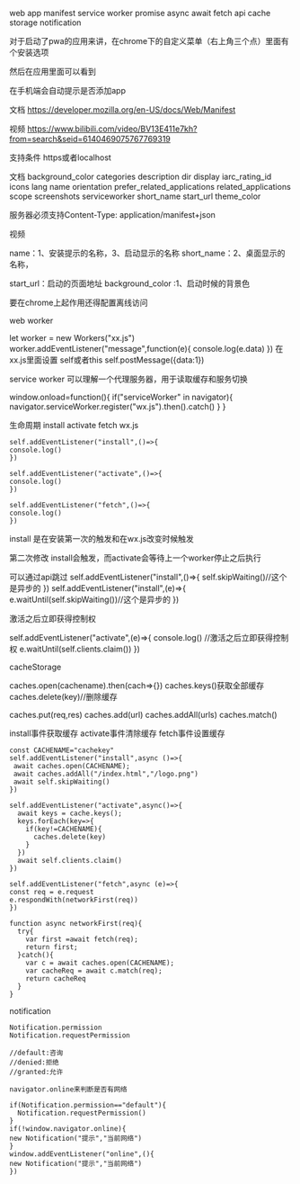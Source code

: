 web app manifest
service worker
promise async await
fetch api
cache storage
notification

对于启动了pwa的应用来讲，在chrome下的自定义菜单（右上角三个点）里面有个安装选项 

然后在应用里面可以看到

在手机端会自动提示是否添加app

文档
https://developer.mozilla.org/en-US/docs/Web/Manifest


视频
https://www.bilibili.com/video/BV13E411e7kh?from=search&seid=6140469075767769319

支持条件
https或者localhost

文档
background_color
categories
description
dir
display
iarc_rating_id
icons
lang
name
orientation
prefer_related_applications
related_applications
scope
screenshots
serviceworker
short_name
start_url
theme_color

<link rel="manifest" href="/manifest.webmanifest">
服务器必须支持Content-Type: application/manifest+json

视频
<link rel="manifest" href="/manifest.json">


name：1、安装提示的名称，3、启动显示的名称
short_name：2、桌面显示的名称，

start_url：启动的页面地址
background_color :1、启动时候的背景色

要在chrome上起作用还得配置离线访问



web worker

let worker = new Workers("xx.js")
worker.addEventListener("message",function(e){
console.log(e.data)
})
在xx.js里面设置 self或者this
self.postMessage({data:1})


service worker
可以理解一个代理服务器，用于读取缓存和服务切换

window.onload=function(){
  if("serviceWorker" in navigator){
    navigator.serviceWorker.register("wx.js").then().catch()
  }
}


生命周期
install
activate
fetch
wx.js
```
self.addEventListener("install",()=>{
console.log()
})

self.addEventListener("activate",()=>{
console.log()
})

self.addEventListener("fetch",()=>{
console.log()
})
```

install
是在安装第一次的触发和在wx.js改变时候触发

第二次修改
install会触发，而activate会等待上一个worker停止之后执行

可以通过api跳过
self.addEventListener("install",()=>{
self.skipWaiting()//这个是异步的
})
self.addEventListener("install",(e)=>{
e.waitUntil(self.skipWaiting())//这个是异步的
})

激活之后立即获得控制权

self.addEventListener("activate",(e)=>{
console.log()
//激活之后立即获得控制权
e.waitUntil(self.clients.claim())
})


cacheStorage

caches.open(cachename).then(cach=>{})
caches.keys()获取全部缓存
caches.delete(key)//删除缓存

caches.put(req,res)
caches.add(url)
caches.addAll(urls)
caches.match()



install事件获取缓存
activate事件清除缓存
fetch事件设置缓存
```
const CACHENAME="cachekey"
self.addEventListener("install",async ()=>{
 await caches.open(CACHENAME);
 await caches.addAll("/index.html","/logo.png")
 await self.skipWaiting()
})

self.addEventListener("activate",async()=>{
  await keys = cache.keys();
  keys.forEach(key=>{
    if(key!=CACHENAME){
      caches.delete(key)
    }
  })
  await self.clients.claim()
})

self.addEventListener("fetch",async (e)=>{
const req = e.request
e.respondWith(networkFirst(req))
})

function async networkFirst(req){
  try{
    var first =await fetch(req);
    return first;
  }catch(){
    var c = await caches.open(CACHENAME);
    var cacheReq = await c.match(req);
    return cacheReq
  }
}
```
notification
```
Notification.permission
Notification.requestPermission

//default:咨询
//denied:拒绝
//granted:允许

navigator.online来判断是否有网络

if(Notification.permission=="default"){
  Notification.requestPermission()
}
if(!window.navigator.online){
new Notification("提示","当前网络")
}
window.addEventListener("online",(){
new Notification("提示","当前网络")
})

```
